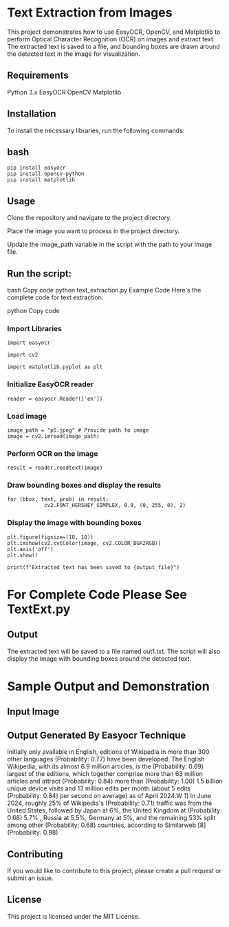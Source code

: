 # Text Extraction from Images

This project demonstrates how to use EasyOCR, OpenCV, and Matplotlib to perform Optical Character Recognition (OCR) on images and extract text. The extracted text is saved to a file, and bounding boxes are drawn around the detected text in the image for visualization.

## Requirements
Python 3.x
EasyOCR
OpenCV
Matplotlib
## Installation
To install the necessary libraries, run the following commands:

## bash
    pip install easyocr
    pip install opencv-python
    pip install matplotlib

## Usage
Clone the repository and navigate to the project directory.

Place the image you want to process in the project directory.

Update the image_path variable in the script with the path to your image file.

## Run the script:

bash
Copy code
python text_extraction.py
Example Code
Here's the complete code for text extraction:

python
Copy code
### Import Libraries
    import easyocr

    import cv2

    import matplotlib.pyplot as plt

### Initialize EasyOCR reader
    reader = easyocr.Reader(['en'])

### Load image
    image_path = "p5.jpeg" # Provide path to image
    image = cv2.imread(image_path)

### Perform OCR on the image
    result = reader.readtext(image)


### Draw bounding boxes and display the results
    for (bbox, text, prob) in result:
                cv2.FONT_HERSHEY_SIMPLEX, 0.9, (0, 255, 0), 2)

### Display the image with bounding boxes
    plt.figure(figsize=(10, 10))
    plt.imshow(cv2.cvtColor(image, cv2.COLOR_BGR2RGB))
    plt.axis('off')
    plt.show()

    print(f"Extracted text has been saved to {output_file}")
# For Complete Code Please See TextExt.py

## Output
The extracted text will be saved to a file named out1.txt. The script will also display the image with bounding boxes around the detected text.

# Sample Output and Demonstration

## Input Image 


## Output Generated By Easyocr Technique 
Initially only available in English, editions of Wikipedia in more than 300 other languages (Probability: 0.77)
have been developed. The English Wikipedia, with its almost 6.9 million articles, is the (Probability: 0.69)
largest of the editions, which together comprise more than 63 million articles and attract (Probability: 0.84)
more than (Probability: 1.00)
1.5 billion unique device visits and 13 million edits per month (about 5 edits (Probability: 0.84)
per second on average) as of April 2024.W 1] In June 2024, roughly 25% of Wikipedia's (Probability: 0.71)
traffic was from the United States, followed by Japan at 6%, the United Kingdom at (Probability: 0.68)
5.7% , Russia at 5.5%, Germany at 5%, and the remaining 53% split among other (Probability: 0.68)
countries, according to Similarweb [8] (Probability: 0.98)


## Contributing
If you would like to contribute to this project, please create a pull request or submit an issue.



##  License
This project is licensed under the MIT License.

